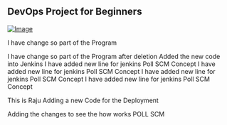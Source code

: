 ## DevOps Project for Beginners   

[![Image](https://github.com/yankils/Simple-DevOps-Project/blob/master/Devops_course.PNG "DevOps Project - CI/CD with Jenkins Ansible Docker Kubernetes ")](https://www.udemy.com/course/valaxy-devops/?referralCode=8147A5CF4C8C7D9E253F)

I have change so part of the Program

I have change so part of the Program after deletion
Added the new code into Jenkins
I have added new line for jenkins Poll SCM Concept 
I have added new line for jenkins Poll SCM Concept 
I have added new line for jenkins Poll SCM Concept
I have added new line for jenkins Poll SCM Concept

This is Raju Adding a new Code for the Deployment

Adding the changes to see the how works POLL SCM
